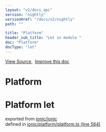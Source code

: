 ```yaml
---
layout: "v2/docs_api"
version: "nightly"
versionHref: "/docs/v2/nightly"
path: ""

title: "Platform"
header_sub_title: "Let in module "
doc: "Platform"
docType: "let"
---
```



<div class="improve-docs">
  <a href='http://github.com/driftyco/ionic2/tree/master/ionic/platform/platform.ts#L563'>
    View Source
  </a>
  &nbsp;
  <a href='http://github.com/driftyco/ionic2/edit/master/ionic/platform/platform.ts#L563'>
    Improve this doc
  </a>
</div>




<h1 class="api-title">

  Platform



</h1>








<h1 class="class export">Platform <span class="type">let</span></h1>
<p class="module">exported from <a href='undefined'>ionic/ionic</a><br/>
defined in <a href="https://github.com/driftyco/ionic2/tree/master/ionic/platform/platform.ts#L564-L564">ionic/platform/platform.ts (line 564)</a>
</p>
<p></p>

